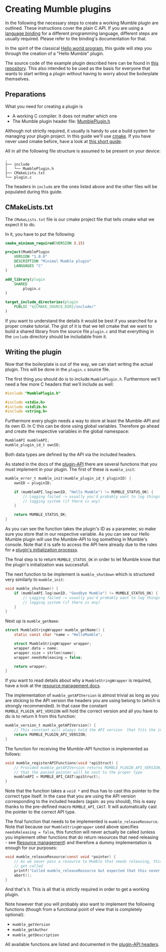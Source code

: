 # Creating Mumble plugins

In the following the necessary steps to create a working Mumble plugin are outlined. These instructions cover the plain C API. If you are using a
[language binding](LanguageBindings.md) for a different programming language, different steps are usually required. Please refer to the binding's
documentation for that.

In the spirit of the classical [Hello world program](https://en.wikipedia.org/wiki/%22Hello,_World!%22_program), this guide will step you through the
creation of a "Hello Mumble" plugin.

The source code of the example plugin described here can be found in [this repository](https://github.com/mumble-voip/mumble-plugin-template). This
also intended to be used as the basis for everyone that wants to start writing a plugin without having to worry about the boilerplate themselves.


## Preparations

What you need for creating a plugin is
- A working C compiler. It does not matter which one
- The Mumble plugin header file: [MumblePlugin.h](https://github.com/mumble-voip/mumble/blob/master/plugins/MumblePlugin.h)

Although not strictly required, it usually is handy to use a build system for managing your plugin project. In this guide we'll use
[cmake](https://cmake.org/). If you have never used cmake before, have a look at [this short guide](https://stackoverflow.com/a/26007567).

All in all the following file structure is assumed to be present on your device:
```
.
├── include
│   └── MumblePlugin.h
├── CMakeLists.txt
└── plugin.c
```

The headers in `include` are the ones listed above and the other files will be populated during this guide.


## CMakeLists.txt

The `CMakeLists.txt` file is our cmake project file that tells cmake what we expect it to do.

In it, you have to put the following:
```cmake
cmake_minimum_required(VERSION 3.15)

project(MumblePlugin
	VERSION "1.0.0"
	DESCRIPTION "Minimal Mumble plugin"
	LANGUAGES "C"
)

add_library(plugin
	SHARED
		plugin.c
)

target_include_directories(plugin
	PUBLIC "${CMAKE_SOURCE_DIR}/include/"
)
```

If you want to understand the details it would be best if you searched for a proper cmake tutorial. The gist of it is that we tell cmake that we want
to build a shared library from the source file `plugin.c` and that everything in the `include` directory should be includable from it.


## Writing the plugin

Now that the boilerplate is out of the way, we can start writing the actual plugin. This will be done in the `plugin.c` source file.

The first thing you should do is to include `MumblePlugin.h`. Furthermore we'll need a few more C headers that we'll include as well:
```c
#include "MumblePlugin.h"

#include <stdio.h>
#include <stdlib.h>
#include <string.h>
```

Furthermore every plugin needs a way to store at least the Mumble-API and its own ID. In C this can be done using global variables. Therefore go ahead
and create the respective variables in the global namespace:
```c
MumbleAPI mumbleAPI;
mumble_plugin_id_t ownID;
```

Both data types are defined by the API via the included headers.

As stated in the docs of the [plugin-API](PluginAPI.md) there are several functions that you must implement in your plugin. The first of these is
`mumble_init`:
```c
mumble_error_t mumble_init(mumble_plugin_id_t pluginID) {
	ownID = pluginID;

	if (mumbleAPI.log(ownID, "Hello Mumble") != MUMBLE_STATUS_OK) {
		// Logging failed -> usually you'd probably want to log things like this in your plugin's
		// logging system (if there is any)
	}

	return MUMBLE_STATUS_OK;
}
```

As you can see the function takes the plugin's ID as a parameter, so make sure you store that in our respective variable. As you can see our Hello
Mumble plugin will use the Mumble-API to log something in Mumble's console. Note that it is safe to access the API here already due to the rules for a
[plugin's initialization processs](PluginLifecycle.md#initialization).

The final step is to return `MUMBLE_STATUS_OK` in order to let Mumble know that the plugin's initialization was successfull.

The next function to be implement is `mumble_shutdown` which is structured very similarly to `mumble_init`:
```c
void mumble_shutdown() {
	if (mumbleAPI.log(ownID, "Goodbye Mumble") != MUMBLE_STATUS_OK) {
		// Logging failed -> usually you'd probably want to log things like this in your plugin's
		// logging system (if there is any)
	}
}
```

Next up is `mumble_getName`:
```c
struct MumbleStringWrapper mumble_getName() {
	static const char *name = "HelloMumble";

	struct MumbleStringWrapper wrapper;
	wrapper.data = name;
	wrapper.size = strlen(name);
	wrapper.needsReleasing = false;

	return wrapper;
}
```

If you want to read details about why a `MumbleStringWrapper` is required, have a look at the [resource management docs](ResourceManagement.md).

The implementation of `mumble_getAPIVersion` is almost trivial as long as you are sticking to the API version the headers you are using belong to
(which is strongly recommended). In that case the constant `MUMBLE_PLUGIN_API_VERSION` will hold the correct version and all you have to do is to
return it from this function:
```c
mumble_version_t mumble_getAPIVersion() {
	// This constant will always hold the API version  that fits the included header files
	return MUMBLE_PLUGIN_API_VERSION;
}
```

The function for receiving the Mumble-API function is implemented as follows:
```c
void mumble_registerAPIFunctions(void *apiStruct) {
	// Provided mumble_getAPIVersion returns MUMBLE_PLUGIN_API_VERSION, this cast will make sure
	// that the passed pointer will be cast to the proper type
	mumbleAPI = MUMBLE_API_CAST(apiStruct);
}
```

Note that the function takes a `void *` and thus has to cast this pointer to the correct type itself. In the case that you are using the API version
corresponding to the included headers (again: as you should), this is easy thanks to the pre-defined macro `MUMBLE_API_CAST`. It will automatically
cast the pointer to the correct API type.

The final function that needs to be implemented is `mumble_releaseResource`. Note that because our `MumbleStringWrapper` used above specifies
`needsReleasing = false`, this function will never actually be called (unless you implement other functions that do return resources that need
releasing - see [Resource management](ResourceManagement.md)) and therefore a dummy implementation is enough for our purposes:
```c
void mumble_releaseResource(const void *pointer) {
	// As we never pass a resource to Mumble that needs releasing, this function should never
	// get called
	printf("Called mumble_releaseResource but expected that this never gets called -> Aborting");
	abort();
}
```

And that's it. This is all that is strictly required in order to get a working plugin.

Note however that you will probably also want to implement the following functions (though from a functional point of view that is completely
optional):
- `mumble_getVersion`
- `mumble_getAuthor`
- `mumble_getDescription`

All available functions are listed and documented in the [plugin-API headers](PluginAPI.md#header-files).
